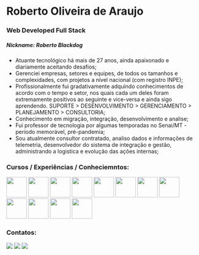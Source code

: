 # Roberto Oliveira de Araujo
### Web Developed Full Stack
##### Nickname: Roberto Blackdog


- Atuante tecnológico há mais de 27 anos, ainda apaixonado e diariamente aceitando desafios;
- Gerenciei empresas, setores e equipes, de todos os tamanhos e complexidades, com projetos a nível nacional (com registro INPE);
- Profissionalmente fui gradativamente adquindo conhecimentos de acordo com o tempo e setor, nos quais cada um deles foram extremamente positivos ao seguinte e vice-versa e ainda sigo aprendendo. SUPORTE > DESENVOLVIMENTO > GERENCIAMENTO >
PLANEJAMENTO > CONSULTORIA;
- Conhecimento em migração, integração, desenvolvimento e analise;
- Fui professor de tecnologia por algumas temporadas no Senai/MT - período memorável, pré-pandemia;
- Sou atualmente consultor contratado, analiso dados e informações de telemetria, desenvolvedor do sistema de integração e gestão, administrando a logistica e evolução das ações internas; 

### Cursos / Experiências / Conheciemntos:
<img src="https://cdn.jsdelivr.net/gh/devicons/devicon/icons/googlecloud/googlecloud-original-wordmark.svg" width="53" height="53" /> <img src="https://cdn.jsdelivr.net/gh/devicons/devicon/icons/debian/debian-original-wordmark.svg" width="53" height="53" /> <img src="https://cdn.jsdelivr.net/gh/devicons/devicon/icons/apache/apache-original-wordmark.svg" width="53" height="53" /> <img src="https://cdn.jsdelivr.net/gh/devicons/devicon/icons/php/php-original.svg" width="53" height="53" /> <img src="https://cdn.jsdelivr.net/gh/devicons/devicon/icons/javascript/javascript-original.svg" width="53" height="53" /> <img src="https://cdn.jsdelivr.net/gh/devicons/devicon/icons/python/python-original-wordmark.svg" width="53" height="53" /> <img src="https://cdn.jsdelivr.net/gh/devicons/devicon/icons/mysql/mysql-original-wordmark.svg" width="53" height="53" />  <img src="https://cdn.jsdelivr.net/gh/devicons/devicon/icons/postgresql/postgresql-original-wordmark.svg" width="53" height="53" /> <img src="https://cdn.jsdelivr.net/gh/devicons/devicon/icons/microsoftsqlserver/microsoftsqlserver-plain-wordmark.svg" width="53" height="53" /> <img src="https://cdn.jsdelivr.net/gh/devicons/devicon/icons/bootstrap/bootstrap-original.svg" width="53" height="53" /> <img src="https://cdn.jsdelivr.net/gh/devicons/devicon/icons/html5/html5-original-wordmark.svg" width="53" height="53" /> <img src="https://cdn.jsdelivr.net/gh/devicons/devicon/icons/css3/css3-original-wordmark.svg" width="53" height="53" />
          

### Contatos:
<div>
<a href="https://instagram.com/robertoblackdog" target="_blank"><img src="https://img.shields.io/badge/-Instagram-%23E4405F?style=for-the-badge&logo=instagram&logoColor=white" target="_blank"></a>
<a href = "mailto:robertoblackdog@gmail.com"><img src="https://img.shields.io/badge/Gmail-D14836?style=for-the-badge&logo=gmail&logoColor=white" target="_blank"></a>
<a href="https://www.linkedin.com/in/roberto-oliveira-de-araujo-581596107/" target="_blank"><img src="https://img.shields.io/badge/-LinkedIn-%230077B5?style=for-the-badge&logo=linkedin&logoColor=white" target="_blank"></a>   
</div>
